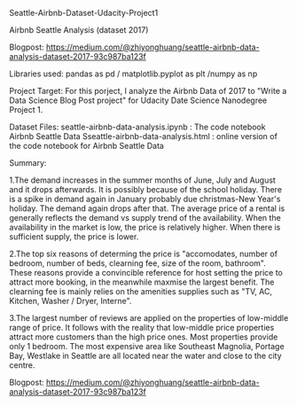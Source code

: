 Seattle-Airbnb-Dataset-Udacity-Project1

Airbnb Seattle Analysis (dataset 2017)

Blogpost:  https://medium.com/@zhiyonghuang/seattle-airbnb-data-analysis-dataset-2017-93c987ba123f

Libraries used:  pandas as pd / matplotlib.pyplot as plt /numpy as np

Project Target:  For this porject, I analyze the Airbnb Data of 2017 to "Write a Data Science Blog Post project" for Udacity Date Science Nanodegree Project 1.

Dataset Files: 
seattle-airbnb-data-analysis.ipynb : The code notebook Airbnb Seattle Data
Sseattle-airbnb-data-analysis.html :  online version of the code notebook for Airbnb Seattle Data

Summary:

1.The demand increases in the summer months of June, July and August and it drops afterwards. It is possibly because of the school holiday. There is a spike in demand again in January probably due christmas-New Year's holiday. The demand again drops after that. The average price of a rental is generally reflects the demand vs supply trend of the availability. When the availability in the market is low, the price is relatively higher. When there is sufficient supply, the price is lower.

2.The top six reasons of determing the price is "accomodates, number of bedroom, number of beds, clearning fee, size of the room, bathroom". These reasons provide a convincible reference for host setting the price to attract more booking, in the meanwhile maxmise the largest benefit. The clearning fee is mainly relies on the amenities supplies such as "TV, AC, Kitchen, Washer / Dryer, Interne".

3.The largest number of reviews are applied on the properties of low-middle range of price. It follows with the reality that low-middle price properties attract more customers than the high price ones. Most properties provide only 1 bedroom. The most expensive area like Southeast Magnolia, Portage Bay, Westlake in Seattle are all located near the water and close to the city centre.

Blogpost: https://medium.com/@zhiyonghuang/seattle-airbnb-data-analysis-dataset-2017-93c987ba123f
